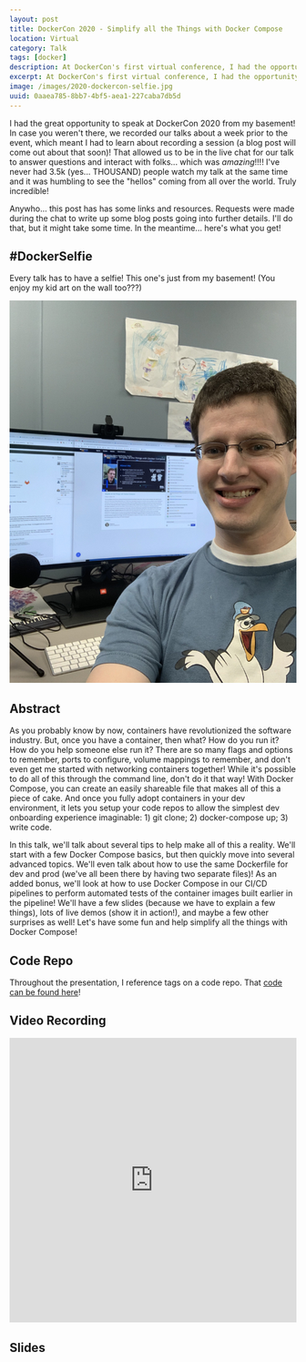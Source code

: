 ```yaml
---
layout: post
title: DockerCon 2020 - Simplify all the Things with Docker Compose
location: Virtual
category: Talk
tags: [docker]
description: At DockerCon's first virtual conference, I had the opportunity to speak about Docker Compose! Here are my slides and extra resources. Enjoy!
excerpt: At DockerCon's first virtual conference, I had the opportunity to speak about Docker Compose! Here are my slides and extra resources. Enjoy!
image: /images/2020-dockercon-selfie.jpg
uuid: 0aaea785-8bb7-4bf5-aea1-227caba7db5d
---
```


I had the great opportunity to speak at DockerCon 2020 from my basement! In case you weren't there, we recorded our talks about a week prior to the event, which meant I had to learn about recording a session (a blog post will come out about that soon)! That allowed us to be in the live chat for our talk to answer questions and interact with folks... which was _amazing_!!!! I've never had 3.5k (yes... THOUSAND) people watch my talk at the same time and it was humbling to see the "hellos" coming from all over the world. Truly incredible!

Anywho... this post has has some links and resources. Requests were made during the chat to write up some blog posts going into further details. I'll do that, but it might take some time. In the meantime... here's what you get!

## #DockerSelfie

Every talk has to have a selfie! This one's just from my basement! (You enjoy my kid art on the wall too???)

![Talk Selfie](/images/2020-dockercon-selfie.jpg)


## Abstract

As you probably know by now, containers have revolutionized the software industry. But, once you have a container, then what? How do you run it? How do you help someone else run it? There are so many flags and options to remember, ports to configure, volume mappings to remember, and don't even get me started with networking containers together! While it's possible to do all of this through the command line, don't do it that way! With Docker Compose, you can create an easily shareable file that makes all of this a piece of cake. And once you fully adopt containers in your dev environment, it lets you setup your code repos to allow the simplest dev onboarding experience imaginable: 1) git clone; 2) docker-compose up; 3) write code. 

In this talk, we'll talk about several tips to help make all of this a reality. We'll start with a few Docker Compose basics, but then quickly move into several advanced topics. We'll even talk about how to use the same Dockerfile for dev and prod (we've all been there by having two separate files)! As an added bonus, we'll look at how to use Docker Compose in our CI/CD pipelines to perform automated tests of the container images built earlier in the pipeline! We'll have a few slides (because we have to explain a few things), lots of live demos (show it in action!), and maybe a few other surprises as well! Let's have some fun and help simplify all the things with Docker Compose!

## Code Repo

Throughout the presentation, I reference tags on a code repo. That [code can be found here](https://github.com/mikesir87/dockercon-2020-compose-talk)!


## Video Recording

<div class="text-center">
    <iframe width="100%" height="500" src="https://www.youtube.com/embed/QeQ2MH5f_BE" frameborder="0" allow="accelerometer; autoplay; encrypted-media; gyroscope; picture-in-picture" allowfullscreen></iframe>
</div>

## Slides

<script async class="speakerdeck-embed" data-id="bc2cfee69ba745ce9bbbce308a1ba95b" data-ratio="1.77777777777778" src="//speakerdeck.com/assets/embed.js"></script>